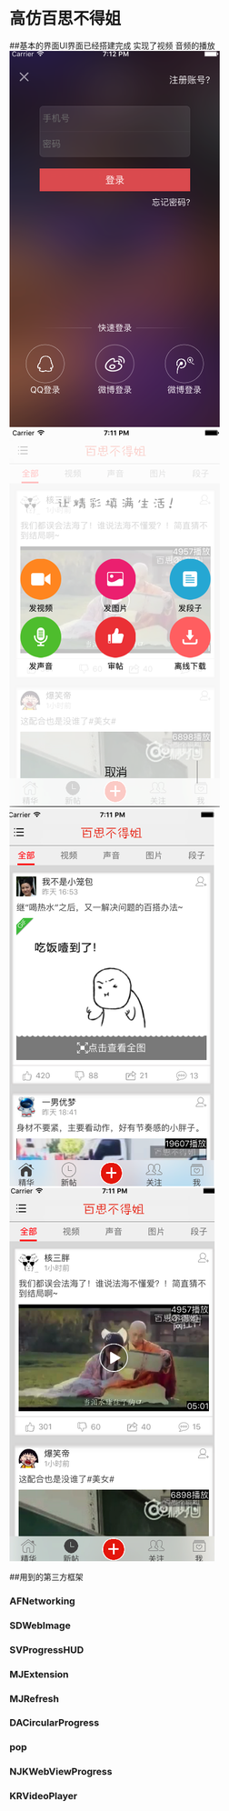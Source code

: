 # 高仿百思不得姐

##基本的界面UI界面已经搭建完成 实现了视频 音频的播放
![Aaron Swartz](https://raw.githubusercontent.com/flys66/qch/master/image/care.png) ![Aaron Swartz](https://github.com/flys66/qch/blob/master/image/login.png) ![Aaron Swartz](https://github.com/flys66/qch/blob/master/image/home.png) ![Aaron Swartz](https://github.com/flys66/qch/blob/master/image/new.png)

##用到的第三方框架
### AFNetworking
### SDWebImage
### SVProgressHUD
### MJExtension
### MJRefresh
### DACircularProgress
### pop
### NJKWebViewProgress
### KRVideoPlayer
